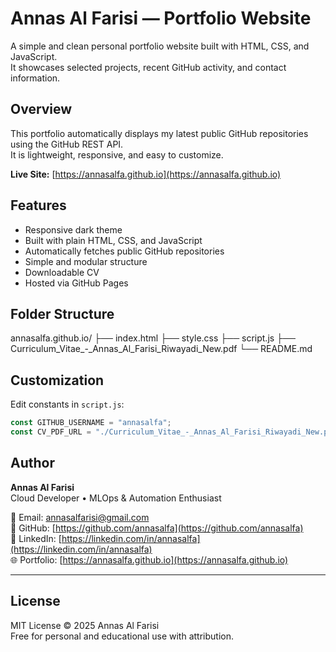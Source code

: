 # Annas Al Farisi — Portfolio Website

A simple and clean personal portfolio website built with HTML, CSS, and JavaScript.  
It showcases selected projects, recent GitHub activity, and contact information.

## Overview
This portfolio automatically displays my latest public GitHub repositories using the GitHub REST API.  
It is lightweight, responsive, and easy to customize.

**Live Site:** [https://annasalfa.github.io](https://annasalfa.github.io)

## Features
- Responsive dark theme  
- Built with plain HTML, CSS, and JavaScript  
- Automatically fetches public GitHub repositories  
- Simple and modular structure  
- Downloadable CV  
- Hosted via GitHub Pages  

## Folder Structure
annasalfa.github.io/
├── index.html
├── style.css
├── script.js
├── Curriculum_Vitae_-_Annas_Al_Farisi_Riwayadi_New.pdf
└── README.md

## Customization
Edit constants in `script.js`:
```js
const GITHUB_USERNAME = "annasalfa";
const CV_PDF_URL = "./Curriculum_Vitae_-_Annas_Al_Farisi_Riwayadi_New.pdf";
```

## Author
**Annas Al Farisi**  
Cloud Developer • MLOps & Automation Enthusiast  

📧 Email: [annasalfarisi@gmail.com](mailto:annasalfarisi@gmail.com)  
🔗 GitHub: [https://github.com/annasalfa](https://github.com/annasalfa)  
💼 LinkedIn: [https://linkedin.com/in/annasalfa](https://linkedin.com/in/annasalfa)  
🌐 Portfolio: [https://annasalfa.github.io](https://annasalfa.github.io)

---

## License
MIT License © 2025 Annas Al Farisi  
Free for personal and educational use with attribution.
